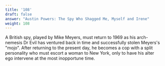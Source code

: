 ```yaml
---
title: '108'
draft: false
answer: "Austin Powers: The Spy Who Shagged Me, Myself and Irene"
weight: 108
---
```

A British spy, played by Mike Meyers, must return to 1969 as his arch-nemesis Dr Evil has ventured back in time and successfully stolen Meyers's "mojo". After returning to the present day, he becomes a cop with a split personality who must escort a woman to New York, only to have his alter ego intervene at the most inopportune time.